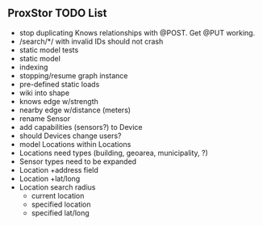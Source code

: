 ## ProxStor TODO List

* stop duplicating Knows relationships with @POST. Get @PUT working.
* /search/*/ with invalid IDs should not crash
* static model tests
* static model
* indexing
* stopping/resume graph instance
* pre-defined static loads
* wiki into shape
* knows edge w/strength
* nearby edge w/distance (meters)
* rename Sensor
* add capabilities (sensors?) to Device
* should Devices change users?
* model Locations within Locations
* Locations need types (building, geoarea, municipality, ?)
* Sensor types need to be expanded
* Location +address field
* Location +lat/long
* Location search radius
  * current location
  * specified location
  * specified lat/long
